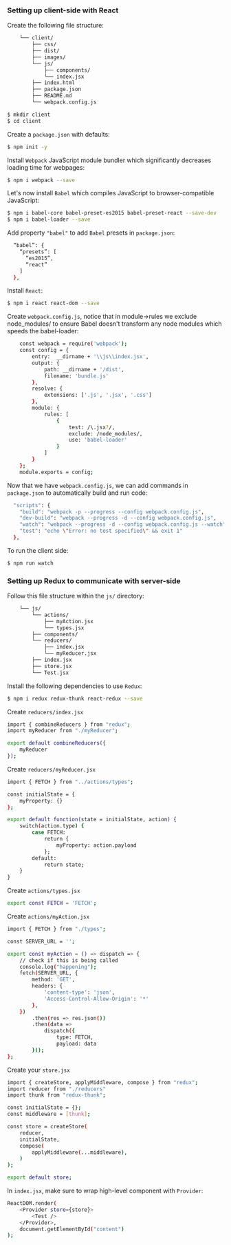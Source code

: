 ### Setting up client-side with React

Create the following file structure:

```sh
	└── client/
		├── css/
		├── dist/
		├── images/
		└── js/
			├── components/
			└── index.jsx
		├── index.html
		├── package.json
		├── README.md
		└── webpack.config.js
```

```sh
$ mkdir client
$ cd client
```

Create a `package.json` with defaults:

```sh
$ npm init -y
```

Install `Webpack` JavaScript module bundler which significantly decreases loading time for webpages:

```sh
$ npm i webpack --save
```

Let's now install `Babel` which compiles JavaScript to browser-compatible JavaScript:

```sh
$ npm i babel-core babel-preset-es2015 babel-preset-react --save-dev
$ npm i babel-loader --save
```

Add property `"babel"` to add `Babel` presets in `package.json`:

```sh
  “babel”: {
    “presets”: [
      “es2015”,
      “react”
    ]
  },
```

Install `React`:

```sh
$ npm i react react-dom --save
```

Create `webpack.config.js`, notice that in module->rules we exclude node_modules/ to ensure Babel doesn't transform any node modules which speeds the babel-loader:

```sh
	const webpack = require('webpack');
	const config = {
		entry:  __dirname + '\\js\\index.jsx',
		output: {
			path: __dirname + '/dist',
			filename: 'bundle.js'
		},
		resolve: {
			extensions: ['.js', '.jsx', '.css']
		},
		module: {
			rules: [
				{
					test: /\.jsx?/,
					exclude: /node_modules/,
					use: 'babel-loader'
				}
			]
		}
	};
	module.exports = config;
```

Now that we have `webpack.config.js`, we can add commands in `package.json` to automatically build and run code:

```sh
  "scripts": {
    "build": "webpack -p --progress --config webpack.config.js",
    "dev-build": "webpack --progress -d --config webpack.config.js",
    "watch": "webpack --progress -d --config webpack.config.js --watch",
    "test": "echo \"Error: no test specified\" && exit 1"
  },
```

To run the client side:

```sh
$ npm run watch
```

### Setting up Redux to communicate with server-side

Follow this file structure within the `js/` directory:

```sh
    └── js/
        └── actions/
            ├── myAction.jsx
            └── types.jsx
        ├── components/
        └── reducers/
            ├── index.jsx
            └── myReducer.jsx
        ├── index.jsx
        ├── store.jsx
        └── Test.jsx
```

Install the following dependencies to use `Redux`:

```sh
$ npm i redux redux-thunk react-redux --save
```

Create `reducers/index.jsx`

```sh
import { combineReducers } from "redux";
import myReducer from "./myReducer";

export default combineReducers({
    myReducer
});
```

Create `reducers/myReducer.jsx`

```sh
import { FETCH } from "../actions/types";

const initialState = {
    myProperty: {}
};

export default function(state = initialState, action) {
    switch(action.type) {
        case FETCH:
            return {
                myProperty: action.payload
            };
        default:
            return state;
    }
}
```

Create `actions/types.jsx`

```sh
export const FETCH = 'FETCH';
```

Create `actions/myAction.jsx`

```sh
import { FETCH } from "./types";

const SERVER_URL = '';

export const myAction = () => dispatch => {
    // check if this is being called
    console.log("happening");
    fetch(SERVER_URL, {
        method: 'GET',
        headers: {
            'content-type': 'json',
            'Access-Control-Allow-Origin': '*'
        },
    })
        .then(res => res.json())
        .then(data =>
            dispatch({
                type: FETCH,
                payload: data
        }));
};
```

Create your `store.jsx`

```sh
import { createStore, applyMiddleware, compose } from "redux";
import reducer from "./reducers"
import thunk from "redux-thunk";

const initialState = {};
const middleware = [thunk];

const store = createStore(
    reducer,
    initialState,
    compose(
        applyMiddleware(...middleware),
    )
);

export default store;
```

In `index.jsx`, make sure to wrap high-level component with `Provider`:

```sh
ReactDOM.render(
    <Provider store={store}>
        <Test />
    </Provider>,
    document.getElementById("content")
);
```

[//]: References (http://stackoverflow.com/questions/4823468/store-comments-in-markdown-syntax)
[full-stack web application]: <https://codeburst.io/creating-a-full-stack-web-application-with-python-npm-webpack-and-react-8925800503d9>
[package.json docs]: <https://docs.npmjs.com/files/package.json>
[--save or --save-dev]: <https://imcodebased.com/npm-save-or-save-dev-which-one-to-use/>
[setting up Redux]: <https://www.youtube.com/watch?v=93p3LxR9xfM>